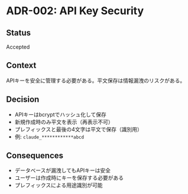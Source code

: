 # ADR-002: API Key Security

## Status
Accepted

## Context
APIキーを安全に管理する必要がある。平文保存は情報漏洩のリスクがある。

## Decision
- APIキーはbcryptでハッシュ化して保存
- 新規作成時のみ平文を表示（再表示不可）
- プレフィックスと最後の4文字は平文で保存（識別用）
- 例: `claude_************abcd`

## Consequences
- データベースが漏洩してもAPIキーは安全
- ユーザーは作成時にキーを保存する必要がある
- プレフィックスによる用途識別が可能